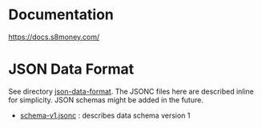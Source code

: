 # Documentation
https://docs.s8money.com/

# JSON Data Format
See directory [json-data-format](https://github.com/s8money/s8money-public/tree/main/json-data-format). The JSONC files here are described inline for simplicity. JSON schemas might be added in the future.
- [schema-v1.jsonc](https://github.com/s8money/s8money-public/blob/main/json-data-format/schema-v1.jsonc) : describes data schema version 1
